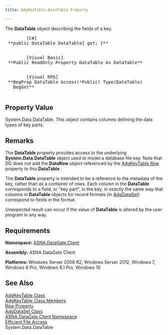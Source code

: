 ```yaml
---
title: AdgKeyTable.DataTable Property

---
```


The <span> **DataTable** </span> object describing the fields of a key.
<pre class="prettyprint">
        <span class="lang">[C#]</span>
 **public DataTable DataTable{ get; }** 
      </pre>
<pre class="prettyprint">
        <span class="lang">[Visual Basic] </span>
 **Public ReadOnly Property DataTable As DataTable** 
      </pre>
<pre class="prettyprint">
        <span class="lang">[Visual RPG]</span>
 **BegProp DataTable Access(*Public) Type(DataTable)
   BegGet** 
      </pre>

## Property Value

System.Data.DataTable. This object contains columns defining the data types of key parts. 
## Remarks

The **DataTable** property provides access to the underlying **System.Data.DataTable** object used to model a database file key. Note that DG does not add the **DataRow** object referenced by the [ AdgKeyTable.Row](adg-key-table-class-row-property.html) property to this **DataTable** .

The **DataTable** property is intended to be a reference to the metadata of the key, rather than as a container of rows. Each column in the **DataTable** corresponds to a field, or "key part", in the key, in exactly the same way that columns in **DataTable** objects for record formats (in [AdgDataSet](adg-dataset-class.html)) correspond to fields in the format.

Unexpected result can occur if the value of **DataTable** is altered by the user program in any way.
## Requirements

**Namespace:** [ASNA.DataGate.Client](datagate-client-namespace.html) 

**Assembly:** ASNA DataGate Client

**Platforms:** Windows Server 2008 R2, Windows Server 2012, Windows 7, Windows 8 Pro, Windows 8.1 Pro, Windows 10
## See Also


[AdgKeyTable Class](adg-key-table-class.html)
      <br />
[AdgKeyTable Class Members](adg-key-table-members.html)
      <br />
[Row Property](adg-key-table-class-row-property.html)
      <br />
[AdgDataSet Class](adg-dataset-class.html)
      <br />
[ASNA.DataGate.Client Namespace](datagate-client-namespace.html)
      <br />
[Efficient File Access](efficient-file-access.html)
      <br />System.Data.DataTable

